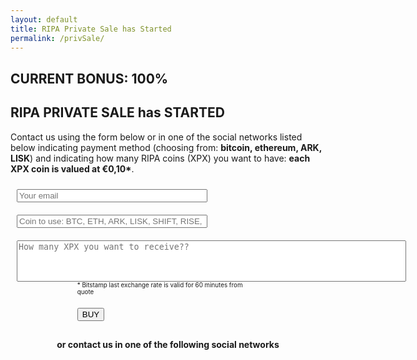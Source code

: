 ```yaml
---
layout: default
title: RIPA Private Sale has Started
permalink: /privSale/
---
```


<div class="spacial-features customFadeInUp" data-scroll="">
    <section class="container">
        <div class="row">
            <div class="col-12">
                <div class="header">
                    <h2>CURRENT BONUS: 100%</h2>
                    <h2>RIPA PRIVATE SALE has STARTED</h2>
                    <p class="justify">
                        Contact us using the form below or in one of the social networks listed below indicating payment method (choosing from: <b>bitcoin, ethereum, ARK, LISK</b>) and indicating how many RIPA coins (XPX) you want to have: <b>each XPX coin is valued at €0,10*</b>.
                    </p>
                </div>
                <form method="POST" action="https://formspree.io/gsit80@gmail.com">
                    <input type="hidden" name="_next" value="/privSale/thankYou" />
                    <div class="container">
                        <div class="row">
                            <div class="col-md-12 text-center" style="padding: 10px;">
                            <input type="email" name="email" size="35" required="true" placeholder="Your email">
                            </div>
                        </div>
                        <div class="row">
                            <div class="col-md-12 text-center" style="padding: 10px;">
                            <input type="subject" name="Subject" size="35" maxlength="10" required="true" placeholder="Coin to use: BTC, ETH, ARK, LISK, SHIFT, RISE, KAPU">
                            </div>
                        </div>
                        <div class="row">
                            <div class="col-md-12 text-center" style="padding: 10px;">
                                <textarea rows="4" cols="75" name="message" style="resize: none;" required="true" placeholder="How many XPX you want to receive??"></textarea>
                                <p class="right" style="padding: 0 20% 0 20%; font-size: 70%; margin: 0px;">
                                    * Bitstamp last exchange rate is valid for 60 minutes from quote
                                </p>
                            </div>
                        </div>
                        <div class="row">
                            <div class="col-md-12 text-center" style="padding: 10px;">
                                <p class="right" style="padding: 0 20% 0 20%; font-size: 70%; margin: 0px;">
                                    <button class="btn-shadow btn-shadow-info mr-md-1" type="submit">BUY</button>
                                </p>                    
                            </div>
                        </div>
                    </div>
                </form>
                <div class="index-clients private-sale">
                    <div class="container">
                        <header>
                            <h4>or contact us in one of the following social networks</h4>
                        </header>
                        <div class="row justify-content-center icons">
                            <div class="col-12 col-md-6 col-lg">
                                <a target="_blank" href="https://t.me/ripaex">
                                    <i class="fab fa-telegram fa-5x"></i>
                                </a>
                            </div>
                            <div class="col-12 col-md-6 col-lg">
                                <a target="_blank" href="https://join.slack.com/t/ripaex/shared_invite/enQtMzM4NzUwNjU4OTQ0LTY3MDJmMTdhYTNlZjJlNGUxNzM1YjUwYjgyYjZlMDJmOTg3NTIzNThmNTYyMGQ3ODBkOTRmYzk3Y2Y4MzBkOTY">
                                    <i class="fab fa-slack fa-5x"></i>
                                </a>
                            </div>
                        </div>
                    </div>
                </div>
            </div>
        </div>
    </section>
</div>
